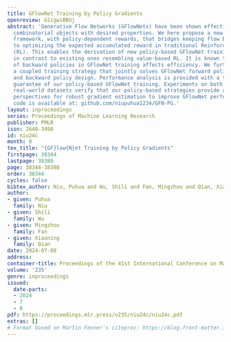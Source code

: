 ```yaml
---
title: GFlowNet Training by Policy Gradients
openreview: G1igwiBBUj
abstract: 'Generative Flow Networks (GFlowNets) have been shown effective to generate
  combinatorial objects with desired properties. We here propose a new GFlowNet training
  framework, with policy-dependent rewards, that bridges keeping flow balance of GFlowNets
  to optimizing the expected accumulated reward in traditional Reinforcement-Learning
  (RL). This enables the derivation of new policy-based GFlowNet training methods,
  in contrast to existing ones resembling value-based RL. It is known that the design
  of backward policies in GFlowNet training affects efficiency. We further develop
  a coupled training strategy that jointly solves GFlowNet forward policy training
  and backward policy design. Performance analysis is provided with a theoretical
  guarantee of our policy-based GFlowNet training. Experiments on both simulated and
  real-world datasets verify that our policy-based strategies provide advanced RL
  perspectives for robust gradient estimation to improve GFlowNet performance. Our
  code is available at: github.com/niupuhua1234/GFN-PG.'
layout: inproceedings
series: Proceedings of Machine Learning Research
publisher: PMLR
issn: 2640-3498
id: niu24c
month: 0
tex_title: "{GF}low{N}et Training by Policy Gradients"
firstpage: 38344
lastpage: 38380
page: 38344-38380
order: 38344
cycles: false
bibtex_author: Niu, Puhua and Wu, Shili and Fan, Mingzhou and Qian, Xiaoning
author:
- given: Puhua
  family: Niu
- given: Shili
  family: Wu
- given: Mingzhou
  family: Fan
- given: Xiaoning
  family: Qian
date: 2024-07-08
address:
container-title: Proceedings of the 41st International Conference on Machine Learning
volume: '235'
genre: inproceedings
issued:
  date-parts:
  - 2024
  - 7
  - 8
pdf: https://proceedings.mlr.press/v235/niu24c/niu24c.pdf
extras: []
# Format based on Martin Fenner's citeproc: https://blog.front-matter.io/posts/citeproc-yaml-for-bibliographies/
---
```

